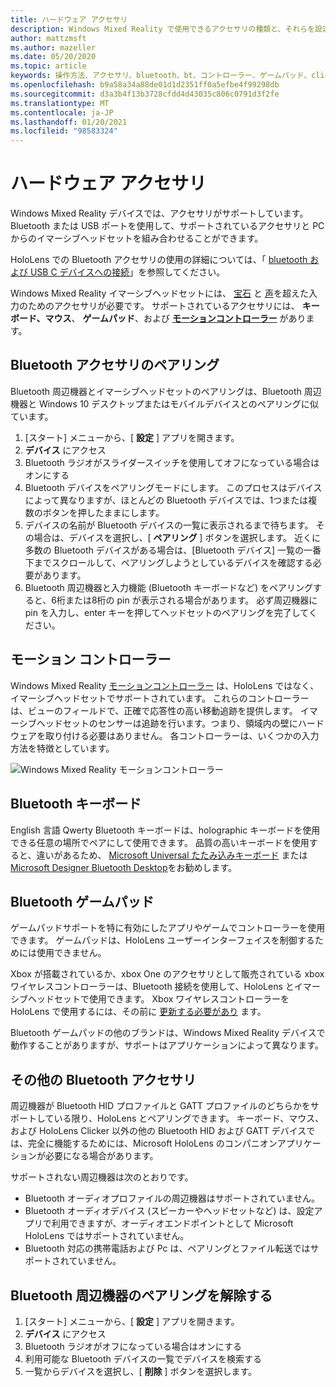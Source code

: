 ```yaml
---
title: ハードウェア アクセサリ
description: Windows Mixed Reality で使用できるアクセサリの種類と、それらを設定する方法について説明します。
author: mattzmsft
ms.author: mazeller
ms.date: 05/20/2020
ms.topic: article
keywords: 操作方法、アクセサリ、bluetooth、bt、コントローラー、ゲームパッド、clicker、xbox、ハードウェア、mixed reality ヘッドセット、windows mixed reality ヘッドセット、virtual reality ヘッドセット、モーションコントローラー
ms.openlocfilehash: b9a58a34a88de01d1d2351ff0a5efbe4f99298db
ms.sourcegitcommit: d3a3b4f13b3728cfdd4d43035c806c0791d3f2fe
ms.translationtype: MT
ms.contentlocale: ja-JP
ms.lasthandoff: 01/20/2021
ms.locfileid: "98583324"
---
```

# <a name="hardware-accessories"></a>ハードウェア アクセサリ

Windows Mixed Reality デバイスでは、アクセサリがサポートしています。 Bluetooth または USB ポートを使用して、サポートされているアクセサリと PC からのイマーシブヘッドセットを組み合わせることができます。

HoloLens での Bluetooth アクセサリの使用の詳細については、「 [bluetooth および USB C デバイスへの接続](/hololens/hololens-connect-devices)」を参照してください。

Windows Mixed Reality イマーシブヘッドセットには、 [宝石](../design/gaze-and-commit.md) と [声](../design/voice-input.md)を超えた入力のためのアクセサリが必要です。 サポートされているアクセサリには、 **キーボード、マウス**、 **ゲームパッド**、および **[モーションコントローラー](../design/motion-controllers.md)** があります。

## <a name="pairing-bluetooth-accessories"></a>Bluetooth アクセサリのペアリング

Bluetooth 周辺機器とイマーシブヘッドセットのペアリングは、Bluetooth 周辺機器と Windows 10 デスクトップまたはモバイルデバイスとのペアリングに似ています。

1. [スタート] メニューから、[ **設定** ] アプリを開きます。
2. **デバイス** にアクセス
3. Bluetooth ラジオがスライダースイッチを使用してオフになっている場合はオンにする
4. Bluetooth デバイスをペアリングモードにします。 このプロセスはデバイスによって異なりますが、ほとんどの Bluetooth デバイスでは、1つまたは複数のボタンを押したままにします。
5. デバイスの名前が Bluetooth デバイスの一覧に表示されるまで待ちます。 その場合は、デバイスを選択し、[ **ペアリング** ] ボタンを選択します。 近くに多数の Bluetooth デバイスがある場合は、[Bluetooth デバイス] 一覧の一番下までスクロールして、ペアリングしようとしているデバイスを確認する必要があります。
6. Bluetooth 周辺機器と入力機能 (Bluetooth キーボードなど) をペアリングすると、6桁または8桁の pin が表示される場合があります。 必ず周辺機器に pin を入力し、enter キーを押してヘッドセットのペアリングを完了してください。

## <a name="motion-controllers"></a>モーション コントローラー

Windows Mixed Reality [モーションコントローラー](../design/motion-controllers.md) は、HoloLens ではなく、イマーシブヘッドセットでサポートされています。 これらのコントローラーは、ビューのフィールドで、正確で応答性の高い移動追跡を提供します。 イマーシブヘッドセットのセンサーは追跡を行います。つまり、領域内の壁にハードウェアを取り付ける必要はありません。 各コントローラーは、いくつかの入力方法を特徴としています。

![Windows Mixed Reality モーションコントローラー](../design/images/winmr-ck-1080x1080-350px.jpg)

## <a name="bluetooth-keyboards"></a>Bluetooth キーボード

English 言語 Qwerty Bluetooth キーボードは、holographic キーボードを使用できる任意の場所でペアにして使用できます。 品質の高いキーボードを使用すると、違いがあるため、 [Microsoft Universal たたみ込みキーボード](https://www.microsoft.com/accessories/products/keyboards/universal-foldable-keyboard/gu5-00001) または [Microsoft Designer Bluetooth Desktop](https://www.microsoft.com/accessories/products/keyboards/designer-bluetooth-desktop/7n9-00001)をお勧めします。

## <a name="bluetooth-gamepads"></a>Bluetooth ゲームパッド

ゲームパッドサポートを特に有効にしたアプリやゲームでコントローラーを使用できます。 ゲームパッドは、HoloLens ユーザーインターフェイスを制御するためには使用できません。

Xbox が搭載されているか、xbox One のアクセサリとして販売されている xbox ワイヤレスコントローラーは、Bluetooth 接続を使用して、HoloLens とイマーシブヘッドセットで使用できます。 Xbox ワイヤレスコントローラーを HoloLens で使用するには、その前に [更新する必要があり](https://support.xbox.com/xbox-one/accessories/update-controller-for-stereo-headset-adapter) ます。

Bluetooth ゲームパッドの他のブランドは、Windows Mixed Reality デバイスで動作することがありますが、サポートはアプリケーションによって異なります。

## <a name="other-bluetooth-accessories"></a>その他の Bluetooth アクセサリ

周辺機器が Bluetooth HID プロファイルと GATT プロファイルのどちらかをサポートしている限り、HoloLens とペアリングできます。 キーボード、マウス、および HoloLens Clicker 以外の他の Bluetooth HID および GATT デバイスでは、完全に機能するためには、Microsoft HoloLens のコンパニオンアプリケーションが必要になる場合があります。

サポートされない周辺機器は次のとおりです。

* Bluetooth オーディオプロファイルの周辺機器はサポートされていません。
* Bluetooth オーディオデバイス (スピーカーやヘッドセットなど) は、設定アプリで利用できますが、オーディオエンドポイントとして Microsoft HoloLens ではサポートされていません。
* Bluetooth 対応の携帯電話および Pc は、ペアリングとファイル転送ではサポートされていません。

## <a name="unpairing-a-bluetooth-peripheral"></a>Bluetooth 周辺機器のペアリングを解除する

1. [スタート] メニューから、[ **設定** ] アプリを開きます。
2. **デバイス** にアクセス
3. Bluetooth ラジオがオフになっている場合はオンにする
4. 利用可能な Bluetooth デバイスの一覧でデバイスを検索する
5. 一覧からデバイスを選択し、[ **削除** ] ボタンを選択します。